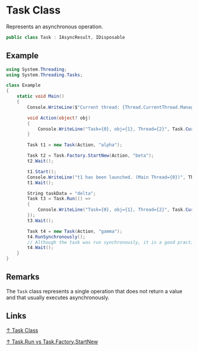 # Task Class

Represents an asynchronous operation.

```csharp
public class Task : IAsyncResult, IDisposable
```

## Example

```csharp
using System.Threading;
using System.Threading.Tasks;

class Example
{
    static void Main()
    {
        Console.WriteLine($"Current thread: {Thread.CurrentThread.ManagedThreadId}");

        void Action(object? obj)
        {
            Console.WriteLine("Task={0}, obj={1}, Thread={2}", Task.CurrentId, obj, Thread.CurrentThread.ManagedThreadId);
        }

        Task t1 = new Task(Action, "alpha");

        Task t2 = Task.Factory.StartNew(Action, "beta");
        t2.Wait();

        t1.Start();
        Console.WriteLine("t1 has been launched. (Main Thread={0})", Thread.CurrentThread.ManagedThreadId);
        t1.Wait();

        String taskData = "delta";
        Task t3 = Task.Run(() =>
        {
            Console.WriteLine("Task={0}, obj={1}, Thread={2}", Task.CurrentId, taskData, Thread.CurrentThread.ManagedThreadId);
        });
        t3.Wait();

        Task t4 = new Task(Action, "gamma");
        t4.RunSynchronously();
        // Although the task was run synchronously, it is a good practice to wait for it if the event exceptions were thrown by the task.
        t4.Wait();
    }
}
```

## Remarks

The `Task` class represents a single operation that does not return a value and that usually executes asynchronously.

## Links

[↑ Task Class](https://docs.microsoft.com/en-us/dotnet/api/system.threading.tasks.task)

[↑ Task.Run vs Task.Factory.StartNew](https://devblogs.microsoft.com/pfxteam/task-run-vs-task-factory-startnew/)